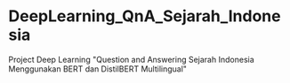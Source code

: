 # DeepLearning_QnA_Sejarah_Indonesia
Project Deep Learning "Question and Answering Sejarah Indonesia Menggunakan BERT dan DistilBERT Multilingual"
